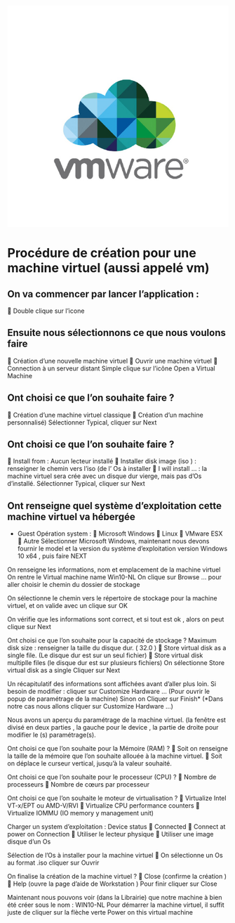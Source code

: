 <!--ici on affiche image--> 
![Image vmware](../images/procedures/vmware/VMWare-Logo.jpg "vmware")  
   

# Procédure de création pour une machine virtuel (aussi appelé vm)



##	On va commencer par lancer l’application :
	Double clique sur l’icone
 
## Ensuite nous sélectionnons ce que nous voulons faire 
	Création d’une nouvelle machine virtuel
	Ouvrir une machine virtuel
	Connection à un serveur distant
Simple clique sur l’icône Open a Virtual Machine
 
## Ont choisi ce que l’on souhaite faire ? 
	Création d’une machine virtuel classique
	Création d’un machine personnalisé)
Sélectionner Typical, cliquer sur Next

 
## Ont choisi ce que l’on souhaite faire ? 
	Install from :  Aucun lecteur installé
	Installer disk image (iso ) : renseigner le chemin vers l’iso (de l’ Os à installer
	I will install … : la machine virtuel sera crée avec un disque dur vierge, mais pas d’Os d’installé.
Sélectionner Typical, cliquer sur Next
 
## Ont renseigne quel système d’exploitation cette machine virtuel va hébergée 
-	Guest Opération system : 
	Microsoft Windows
	Linux
	VMware ESX
	Autre 
Sélectionner Microsoft Windows, maintenant nous devons fournir le model et la version du système d’exploitation version Windows 10 x64 , puis faire NEXT

 
On renseigne les informations, nom et emplacement de la machine virtuel
On rentre le Virtual machine name Win10-NL
On clique sur Browse … pour aller choisir le chemin du dossier de stockage

 

On sélectionne le chemin vers le répertoire de stockage pour la machine virtuel, et on valide avec un clique sur OK
 
On vérifie que les informations sont correct, et si tout est ok , alors on peut clique sur Next
 
Ont choisi ce que l’on souhaite pour la capacité de stockage ? 
   Maximum disk size : renseigner la taille du disque dur.  ( 32.0 )
	Store virtual disk as a single file. (Le disque dur est sur un seul fichier)
	Store virtual disk multiplle files (le disque dur est sur plusieurs fichiers)
On sélectionne Store virtual disk as a single
Cliquer sur Next
 
Un récapitulatif des informations sont affichées avant d’aller plus loin.
Si besoin de modifier : cliquer sur Customize Hardware …  (Pour ouvrir le popup de paramétrage de la machine)
Sinon on Cliquer sur Finish* (*Dans notre cas nous allons cliquer sur Customize Hardware ...)
 
Nous avons un aperçu du paramétrage de la machine virtuel. (la fenêtre est divisé en deux parties , la gauche pour le device , la partie de droite pour modifier le (s) paramétrage(s).
 
Ont choisi ce que l’on souhaite pour la Mémoire (RAM) ? 
	Soit on renseigne la taille de la mémoire que l’on souhaite allouée à la machine virtuel.
	Soit on déplace le curseur vertical, jusqu’à la valeur souhaité.
 
Ont choisi ce que l’on souhaite pour le processeur (CPU) ? 
	Nombre de processeurs
	Nombre de cœurs par processeur

Ont choisi ce que l’on souhaite le moteur de virtualisation ? 
	Virtualize Intel VT-x/EPT ou AMD-V/RVI
	Virtualize CPU performance counters
	Virtualize IOMMU (IO memory y management unit)
 
Charger un system d’exploitation :
Device status 
	Connected
	Connect at power on
Connection
	Utiliser le lecteur physique
	Utiliser une image disque d’un Os
 
Sélection de l’Os à installer pour la machine virtuel
	On sélectionne un Os au format .iso
cliquer sur Ouvrir
 
On finalise la création de la machine virtuel ? 
	Close (confirme la création )
	Help (ouvre la page d’aide de Workstation )
Pour finir cliquer sur Close

 
Maintenant nous pouvons voir (dans la Librairie) que notre machine à bien été créer sous le nom : WIN10-NL 
Pour démarrer la machine virtuel, il suffit juste de cliquer sur la flèche verte Power on this virtual machine
